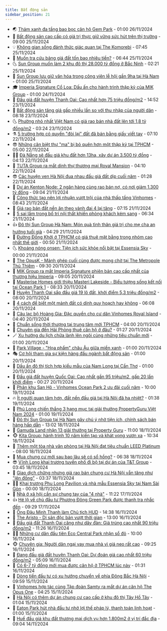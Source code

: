 ```yaml
---
title: Bất động sản
sidebar_position: 21
---
```


<!-- dantri-bat-dong-san:START -->
- 🌏 [Thảm xanh đa tầng bao bọc căn hộ Gem Park](https://dantri.com.vn/bat-dong-san/tham-xanh-da-tang-bao-boc-can-ho-gem-park-20241125110351672.htm) - 01:00 26/11/2024
- 👹 [Bất động sản cao cấp có giá trị thực giữ vững sức hút trên thị trường](https://dantri.com.vn/bat-dong-san/bat-dong-san-cao-cap-co-gia-tri-thuc-giu-vung-suc-hut-tren-thi-truong-20241125151327372.htm) - 09:00 25/11/2024
- 💡 [Không gian sống đánh thức giác quan tại The Komorebi](https://dantri.com.vn/bat-dong-san/khong-gian-song-danh-thuc-giac-quan-tai-the-komorebi-20241125141834980.htm) - 07:45 25/11/2024
- 🌋 [Muốn tra cứu bảng giá đất tốn bao nhiêu tiền?](https://dantri.com.vn/bat-dong-san/muon-tra-cuu-bang-gia-dat-ton-bao-nhieu-tien-20241125101140534.htm) - 06:44 25/11/2024
- 🌜 [Sun Group muốn làm 2 khu đô thị 28.000 tỷ đồng ở Bắc Ninh](https://dantri.com.vn/bat-dong-san/sun-group-muon-lam-2-khu-do-thi-28000-ty-dong-o-bac-ninh-20241124164440127.htm) - 02:21 25/11/2024
- 💃 [Sun Group lưu giữ văn hóa trong công viên lễ hội gần 9ha tại Hà Nam](https://dantri.com.vn/bat-dong-san/sun-group-luu-giu-van-hoa-trong-cong-vien-le-hoi-gan-9ha-tai-ha-nam-20241124231722728.htm) - 01:00 25/11/2024
- 🎓 [Imperia Signature Cổ Loa: Dấu ấn cho hành trình thập kỷ của MIK Group](https://dantri.com.vn/bat-dong-san/imperia-signature-co-loa-dau-an-cho-hanh-trinh-thap-ky-cua-mik-group-20241123180735910.htm) - 01:00 24/11/2024
- 🌝 [Đấu giá đất huyện Thanh Oai: Cao nhất hơn 75 triệu đồng/m2](https://dantri.com.vn/bat-dong-san/dau-gia-dat-huyen-thanh-oai-cao-nhat-hon-75-trieu-dongm2-20241123194731450.htm) - 14:52 23/11/2024
- 🧐 [Bất động sản tăng giá gấp nhiều lần so với thu nhập của người dân](https://dantri.com.vn/bat-dong-san/bat-dong-san-tang-gia-gap-nhieu-lan-so-voi-thu-nhap-cua-nguoi-dan-20241123145956389.htm) - 08:18 23/11/2024
- 🌜 [Phường nhỏ nhất Việt Nam có giá rao bán nhà đất lên tới 1,8 tỷ đồng/m2](https://dantri.com.vn/bat-dong-san/phuong-nho-nhat-viet-nam-co-gia-rao-ban-nha-dat-len-toi-18-ty-dongm2-20241122155210699.htm) - 03:24 23/11/2024
- ⚗️ [5 trường hợp có quyền &quot;đòi lại&quot; đất đã bán bằng giấy viết tay](https://dantri.com.vn/bat-dong-san/5-truong-hop-co-quyen-doi-lai-dat-da-ban-bang-giay-viet-tay-20241122101100722.htm) - 07:10 22/11/2024
- 😎 [Những căn biệt thự &quot;ma&quot; bị bỏ quên hơn một thập kỷ tại TPHCM](https://dantri.com.vn/bat-dong-san/nhung-can-biet-thu-ma-bi-bo-quen-hon-mot-thap-ky-tai-tphcm-20241120194209639.htm) - 05:00 22/11/2024
- 🧑‍🏫 [Đà Nẵng sẽ đấu giá khu đất hơn 13ha, xây dự án 3.500 tỷ đồng](https://dantri.com.vn/bat-dong-san/da-nang-se-dau-gia-khu-dat-hon-13ha-xay-du-an-3500-ty-dong-20241118145539687.htm) - 04:13 22/11/2024
- 💪 [TUTA Group ra mắt dinh thự thương mại Royal Mansion](https://dantri.com.vn/bat-dong-san/tuta-group-ra-mat-dinh-thu-thuong-mai-royal-mansion-20241122105310347.htm) - 04:10 22/11/2024
- 😎 [Các huyện ven Hà Nội đua nhau đấu giá đất dịp cuối năm](https://dantri.com.vn/bat-dong-san/cac-huyen-ven-ha-noi-dua-nhau-dau-gia-dat-dip-cuoi-nam-20241122021133906.htm) - 01:28 22/11/2024
- 🧠 [Dự án Kenton Node: 2 ngân hàng cùng rao bán nợ, có nơi giảm 1.300 tỷ đồng](https://dantri.com.vn/bat-dong-san/du-an-kenton-node-2-ngan-hang-cung-rao-ban-no-co-noi-giam-1300-ty-dong-20241121080919677.htm) - 09:04 21/11/2024
- 🧰 [Công thức tạo nên lợi nhuận vượt trội của nhà thấp tầng Vinhomes](https://dantri.com.vn/bat-dong-san/cong-thuc-tao-nen-loi-nhuan-vuot-troi-cua-nha-thap-tang-vinhomes-20241121150210919.htm) - 08:43 21/11/2024
- 🤩 [Giá rao bán đất nền ăn theo vành đai 4 lại tăng](https://dantri.com.vn/bat-dong-san/gia-rao-ban-dat-nen-an-theo-vanh-dai-4-lai-tang-20241121023104956.htm) - 07:15 21/11/2024
- 🦆 [5 sai lầm trong bố trí nội thất khiến phòng khách kém sang](https://dantri.com.vn/bat-dong-san/5-sai-lam-trong-bo-tri-noi-that-khien-phong-khach-kem-sang-20241120163453296.htm) - 06:34 21/11/2024
- 👍 [Đô thị Sun Group Hà Nam: Món quà tình thân giá trị cho mẹ cha an hưởng tuổi già](https://dantri.com.vn/bat-dong-san/do-thi-sun-group-ha-nam-mon-qua-tinh-than-gia-tri-cho-me-cha-an-huong-tuoi-gia-20241121112356371.htm) - 04:29 21/11/2024
- 🙉 [Đường Đồng Khởi ở TPHCM có giá thuê mặt bằng trong nhóm cao nhất thế giới](https://dantri.com.vn/bat-dong-san/duong-dong-khoi-o-tphcm-co-gia-thue-mat-bang-trong-nhom-cao-nhat-the-gioi-20241121073612280.htm) - 00:50 21/11/2024
- 🌜 [Khoáng nóng onsen: Tiện ích sức khỏe nổi bật tại Essensia Sky](https://dantri.com.vn/bat-dong-san/khoang-nong-onsen-tien-ich-suc-khoe-noi-bat-tai-essensia-sky-20241120202010022.htm) - 00:00 21/11/2024
- 🌋 [The OpusK - Mảnh ghép cuối cùng được mong chờ tại The Metropole Thủ Thiêm](https://dantri.com.vn/bat-dong-san/the-opusk-manh-ghep-cuoi-cung-duoc-mong-cho-tai-the-metropole-thu-thiem-20241120153437009.htm) - 09:30 20/11/2024
- 🥰 [MIK Group ra mắt Imperia Signature phiên bản cao cấp nhất của thương hiệu Imperia](https://dantri.com.vn/bat-dong-san/mik-group-ra-mat-imperia-signature-phien-ban-cao-cap-nhat-cua-thuong-hieu-imperia-20241120154539442.htm) - 09:05 20/11/2024
- 💯 [Masterise Homes giới thiệu Masteri Lakeside - Biểu tượng sống kết nối tại Ocean Park 1](https://dantri.com.vn/bat-dong-san/masterise-homes-gioi-thieu-masteri-lakeside-bieu-tuong-song-ket-noi-tai-ocean-park-1-20241120151755489.htm) - 08:33 20/11/2024
- 🤩 [Huyện Thanh Oai sắp đấu giá 19 lô đất, khởi điểm 5,3 triệu đồng/m2](https://dantri.com.vn/bat-dong-san/huyen-thanh-oai-sap-dau-gia-19-lo-dat-khoi-diem-53-trieu-dongm2-20241120143943990.htm) - 08:00 20/11/2024
- 💄 [4 cách để biết một mảnh đất có dính quy hoạch hay không](https://dantri.com.vn/bat-dong-san/4-cach-de-biet-mot-manh-dat-co-dinh-quy-hoach-hay-khong-20241120110948912.htm) - 06:08 20/11/2024
- 🦍 [Câu lạc bộ Hoàng Gia: Đặc quyền cho cư dân Vinhomes Royal Island](https://dantri.com.vn/bat-dong-san/cau-lac-bo-hoang-gia-dac-quyen-cho-cu-dan-vinhomes-royal-island-20241120110720456.htm) - 04:40 20/11/2024
- 🎡 [Chuẩn sống thời thượng tại trung tâm mới TPHCM](https://dantri.com.vn/bat-dong-san/chuan-song-thoi-thuong-tai-trung-tam-moi-tphcm-20241120102907300.htm) - 04:00 20/11/2024
- 🐎 [Chuyên gia đến Hải Phòng thuê căn hộ ở đâu?](https://dantri.com.vn/bat-dong-san/chuyen-gia-den-hai-phong-thue-can-ho-o-dau-20241120082053836.htm) - 01:27 20/11/2024
- 🪄 [Xu hướng du lịch chữa lành lên ngôi cùng những tiêu chuẩn mới](https://dantri.com.vn/bat-dong-san/xu-huong-du-lich-chua-lanh-len-ngoi-cung-nhung-tieu-chuan-moi-20241119232945205.htm) - 01:00 20/11/2024
- 💼 [Park Village - &quot;Họa phẩm&quot; châu Âu giữa miền xanh](https://dantri.com.vn/bat-dong-san/park-village-hoa-pham-chau-au-giua-mien-xanh-20241119234054126.htm) - 01:00 20/11/2024
- 🎭 [Cơ hội tham gia sự kiện hàng đầu ngành bất động sản](https://dantri.com.vn/bat-dong-san/co-hoi-tham-gia-su-kien-hang-dau-nganh-bat-dong-san-20241119231458488.htm) - 01:00 20/11/2024
- 🐻 [Dấu ấn đô thị tích hợp kiểu mẫu của Nam Long tại Cần Thơ](https://dantri.com.vn/bat-dong-san/dau-an-do-thi-tich-hop-kieu-mau-cua-nam-long-tai-can-tho-20241119233446983.htm) - 01:00 20/11/2024
- 💃 [Đấu giá đất huyện Quốc Oai: Cao nhất gần 95 triệu/m2, gấp 20 lần khởi điểm](https://dantri.com.vn/bat-dong-san/dau-gia-dat-huyen-quoc-oai-cao-nhat-gan-95-trieum2-gap-20-lan-khoi-diem-20241120023600970.htm) - 00:27 20/11/2024
- 🦣 [Phân khu San Hô - Vinhomes Ocean Park 2 ưu đãi cuối năm](https://dantri.com.vn/bat-dong-san/phan-khu-san-ho-vinhomes-ocean-park-2-uu-dai-cuoi-nam-20241119162536120.htm) - 10:00 19/11/2024
- 🔥 [Ít người quan tâm hơn, đất nền đấu giá tại Hà Nội đã hạ nhiệt?](https://dantri.com.vn/bat-dong-san/it-nguoi-quan-tam-hon-dat-nen-dau-gia-tai-ha-noi-da-ha-nhiet-20241119022919803.htm) - 01:38 19/11/2024
- 🤩 [Phú Long chiến thắng 3 hạng mục tại giải thưởng PropertyGuru Việt Nam 2024](https://dantri.com.vn/bat-dong-san/phu-long-chien-thang-3-hang-muc-tai-giai-thuong-propertyguru-viet-nam-2024-20241118221533605.htm) - 01:00 19/11/2024
- 🥳 [Đô thị Sun Group tại Hà Nam gây chú ý nhờ tiện ích, chính sách bán hàng hấp dẫn](https://dantri.com.vn/bat-dong-san/do-thi-sun-group-tai-ha-nam-gay-chu-y-nho-tien-ich-chinh-sach-ban-hang-hap-dan-20241118194031935.htm) - 13:02 18/11/2024
- 🤗 [Gamuda Land nhận 13 giải thưởng tại Property Guru](https://dantri.com.vn/bat-dong-san/gamuda-land-nhan-13-giai-thuong-tai-property-guru-20241118171511248.htm) - 11:00 18/11/2024
- 🐵 [Kita Group: hành trình 10 năm kiến tạo và khát vọng vươn xa](https://dantri.com.vn/bat-dong-san/kita-group-hanh-trinh-10-nam-kien-tao-va-khat-vong-vuon-xa-20241118165541853.htm) - 10:34 18/11/2024
- 🤖 [Thêm một tòa nhà văn phòng tại Hà Nội đạt tiêu chuẩn LEED Platinum](https://dantri.com.vn/bat-dong-san/them-mot-toa-nha-van-phong-tai-ha-noi-dat-tieu-chuan-leed-platinum-20241118143046741.htm) - 08:00 18/11/2024
- 👺 [Mua chung cư mới sau bao lâu sẽ có sổ hồng?](https://dantri.com.vn/bat-dong-san/mua-chung-cu-moi-sau-bao-lau-se-co-so-hong-20241118115126438.htm) - 06:38 18/11/2024
- 😎 [Vĩnh Long khai trương tuyến phố đi bộ tại dự án của T&amp;T Group](https://dantri.com.vn/bat-dong-san/vinh-long-khai-truong-tuyen-pho-di-bo-tai-du-an-cua-tt-group-20241118102725015.htm) - 03:45 18/11/2024
- 🤠 [Giao dịch chững nhưng giá rao bán chung cư Hà Nội vẫn tăng như &quot;lên đồng&quot;](https://dantri.com.vn/bat-dong-san/giao-dich-chung-nhung-gia-rao-ban-chung-cu-ha-noi-van-tang-nhu-len-dong-20241118023451755.htm) - 03:37 18/11/2024
- 👨‍🏫 [Khai trương Phu Long Pavilion và nhà mẫu Essensia Sky tại Nam Sài Gòn](https://dantri.com.vn/bat-dong-san/khai-truong-phu-long-pavilion-va-nha-mau-essensia-sky-tai-nam-sai-gon-20241117214855567.htm) - 00:00 18/11/2024
- 🧰 [Nhà ở xã hội cần sự chung tay của &quot;4 nhà&quot;](https://dantri.com.vn/bat-dong-san/nha-o-xa-hoi-can-su-chung-tay-cua-4-nha-20241117142459804.htm) - 11:22 17/11/2024
- 👍 [Hé lộ về chủ đầu tư Phương Đông Green Park được thanh tra nhắc đến](https://dantri.com.vn/bat-dong-san/he-lo-ve-chu-dau-tu-phuong-dong-green-park-duoc-thanh-tra-nhac-den-20241117150530621.htm) - 09:29 17/11/2024
- 🌈 [Ông Đậu Minh Thanh làm Chủ tịch HUD](https://dantri.com.vn/bat-dong-san/ong-dau-minh-thanh-lam-chu-tich-hud-20241116193450357.htm) - 14:38 16/11/2024
- 🐲 [The Aristo - Di sản độc bản vượt thời gian](https://dantri.com.vn/bat-dong-san/the-aristo-di-san-doc-ban-vuot-thoi-gian-20241116192442227.htm) - 13:00 16/11/2024
- 💄 [Đấu giá đất Thanh Oai căng như dây đàn: Giá trúng cao nhất 90 triệu đồng/m2](https://dantri.com.vn/bat-dong-san/dau-gia-dat-thanh-oai-cang-nhu-day-dan-gia-trung-cao-nhat-90-trieu-dongm2-20241116182139215.htm) - 11:26 16/11/2024
- 👨‍🏫 [Những cư dân đầu tiên Eco Central Park nhận sổ đỏ](https://dantri.com.vn/bat-dong-san/nhung-cu-dan-dau-tien-eco-central-park-nhan-so-do-20241116165637343.htm) - 10:00 16/11/2024
- 🐵 [Chuyên gia: Người dân ngại vay mua nhà vì giá neo rất cao](https://dantri.com.vn/bat-dong-san/chuyen-gia-nguoi-dan-ngai-vay-mua-nha-vi-gia-neo-rat-cao-20241116154515934.htm) - 09:25 16/11/2024
- 🎉 [Đang đấu giá đất huyện Thanh Oai: Dự đoán giá cao nhất 60 triệu đồng/m2](https://dantri.com.vn/bat-dong-san/dang-dau-gia-dat-huyen-thanh-oai-du-doan-gia-cao-nhat-60-trieu-dongm2-20241116120540258.htm) - 05:09 16/11/2024
- 💫 [Có 6-7 tỷ đồng mới mua được căn hộ ở TPHCM lúc này](https://dantri.com.vn/bat-dong-san/co-6-7-ty-dong-moi-mua-duoc-can-ho-o-tphcm-luc-nay-20241116075129891.htm) - 01:31 16/11/2024
- 🦄 [Dòng tiền đầu tư có xu hướng chuyển về phía Đông Bắc Hà Nội](https://dantri.com.vn/bat-dong-san/dong-tien-dau-tu-co-xu-huong-chuyen-ve-phia-dong-bac-ha-noi-20241115164527180.htm) - 09:59 15/11/2024
- 🌮 [Vinhomes hợp tác cùng Tập đoàn Samty ra mắt dự án căn hộ The Opus One](https://dantri.com.vn/bat-dong-san/vinhomes-hop-tac-cung-tap-doan-samty-ra-mat-du-an-can-ho-the-opus-one-20241115105331530.htm) - 04:25 15/11/2024
- 💯 [Hà Nội có thêm dự án chung cư cao cấp ở khu đô thị Tây Hồ Tây](https://dantri.com.vn/bat-dong-san/ha-noi-co-them-du-an-chung-cu-cao-cap-o-khu-do-thi-tay-ho-tay-20241115011737024.htm) - 01:04 15/11/2024
- 🌊 [Eaton Park hút nhà đầu tư nhờ lợi thế pháp lý, thanh toán linh hoạt](https://dantri.com.vn/bat-dong-san/eaton-park-hut-nha-dau-tu-nho-loi-the-phap-ly-thanh-toan-linh-hoat-20241114162015545.htm) - 01:00 15/11/2024
- 🤖 [Huế đấu giá khu đất thương mại dịch vụ hơn 1.800m2 ở vị trí đắc địa](https://dantri.com.vn/bat-dong-san/hue-dau-gia-khu-dat-thuong-mai-dich-vu-hon-1800m2-o-vi-tri-dac-dia-20241113160939773.htm) - 09:04 14/11/2024<!-- dantri-bat-dong-san:END -->
